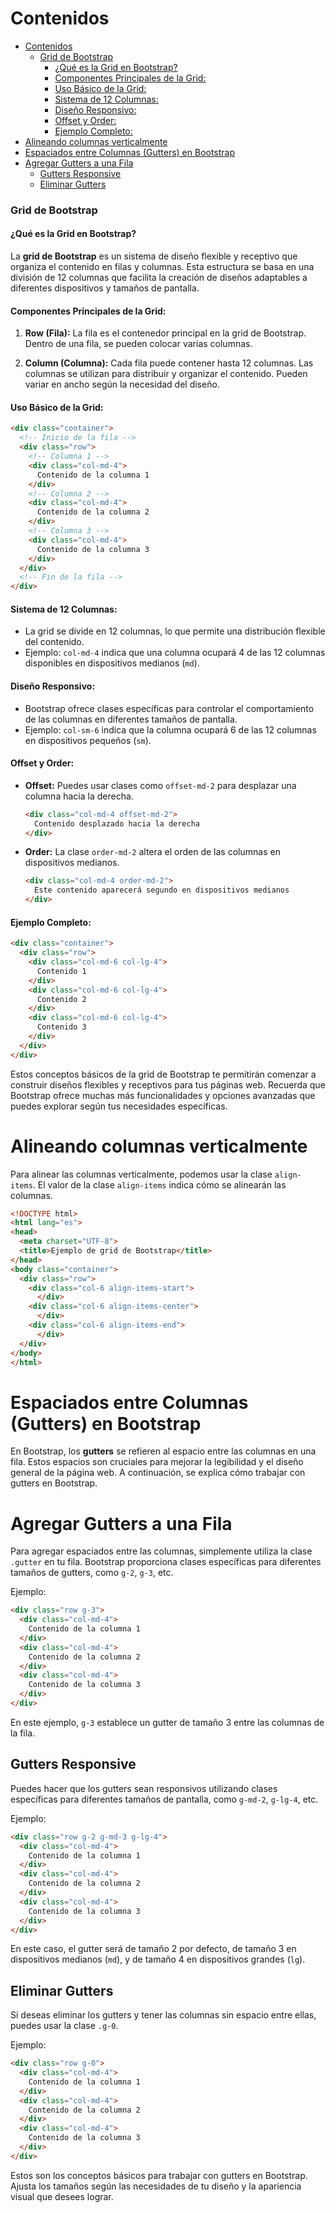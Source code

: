# Contenidos 
- [Contenidos](#contenidos)
    - [Grid de Bootstrap](#grid-de-bootstrap)
      - [¿Qué es la Grid en Bootstrap?](#qué-es-la-grid-en-bootstrap)
      - [Componentes Principales de la Grid:](#componentes-principales-de-la-grid)
      - [Uso Básico de la Grid:](#uso-básico-de-la-grid)
      - [Sistema de 12 Columnas:](#sistema-de-12-columnas)
      - [Diseño Responsivo:](#diseño-responsivo)
      - [Offset y Order:](#offset-y-order)
      - [Ejemplo Completo:](#ejemplo-completo)
- [Alineando columnas verticalmente](#alineando-columnas-verticalmente)
- [Espaciados entre Columnas (Gutters) en Bootstrap](#espaciados-entre-columnas-gutters-en-bootstrap)
- [Agregar Gutters a una Fila](#agregar-gutters-a-una-fila)
  - [Gutters Responsive](#gutters-responsive)
  - [Eliminar Gutters](#eliminar-gutters)

### Grid de Bootstrap

#### ¿Qué es la Grid en Bootstrap?

La **grid de Bootstrap** es un sistema de diseño flexible y receptivo que organiza el contenido en filas y columnas. Esta estructura se basa en una división de 12 columnas que facilita la creación de diseños adaptables a diferentes dispositivos y tamaños de pantalla.

#### Componentes Principales de la Grid:

1. **Row (Fila):** La fila es el contenedor principal en la grid de Bootstrap. Dentro de una fila, se pueden colocar varias columnas.

2. **Column (Columna):** Cada fila puede contener hasta 12 columnas. Las columnas se utilizan para distribuir y organizar el contenido. Pueden variar en ancho según la necesidad del diseño.

#### Uso Básico de la Grid:

```html
<div class="container">
  <!-- Inicio de la fila -->
  <div class="row">
    <!-- Columna 1 -->
    <div class="col-md-4">
      Contenido de la columna 1
    </div>
    <!-- Columna 2 -->
    <div class="col-md-4">
      Contenido de la columna 2
    </div>
    <!-- Columna 3 -->
    <div class="col-md-4">
      Contenido de la columna 3
    </div>
  </div>
  <!-- Fin de la fila -->
</div>
```

#### Sistema de 12 Columnas:

- La grid se divide en 12 columnas, lo que permite una distribución flexible del contenido.
- Ejemplo: `col-md-4` indica que una columna ocupará 4 de las 12 columnas disponibles en dispositivos medianos (`md`).

#### Diseño Responsivo:

- Bootstrap ofrece clases específicas para controlar el comportamiento de las columnas en diferentes tamaños de pantalla.
- Ejemplo: `col-sm-6` indica que la columna ocupará 6 de las 12 columnas en dispositivos pequeños (`sm`).

#### Offset y Order:

- **Offset:** Puedes usar clases como `offset-md-2` para desplazar una columna hacia la derecha.
  
  ```html
  <div class="col-md-4 offset-md-2">
    Contenido desplazado hacia la derecha
  </div>
  ```

- **Order:** La clase `order-md-2` altera el orden de las columnas en dispositivos medianos.

  ```html
  <div class="col-md-4 order-md-2">
    Este contenido aparecerá segundo en dispositivos medianos
  </div>
  ```

#### Ejemplo Completo:

```html
<div class="container">
  <div class="row">
    <div class="col-md-6 col-lg-4">
      Contenido 1
    </div>
    <div class="col-md-6 col-lg-4">
      Contenido 2
    </div>
    <div class="col-md-6 col-lg-4">
      Contenido 3
    </div>
  </div>
</div>
```

Estos conceptos básicos de la grid de Bootstrap te permitirán comenzar a construir diseños flexibles y receptivos para tus páginas web. Recuerda que Bootstrap ofrece muchas más funcionalidades y opciones avanzadas que puedes explorar según tus necesidades específicas.

# Alineando columnas verticalmente # 

Para alinear las columnas verticalmente, podemos usar la clase `align-items`. El valor de la clase `align-items` indica cómo se alinearán las columnas.

```html
<!DOCTYPE html>
<html lang="es">
<head>
  <meta charset="UTF-8">
  <title>Ejemplo de grid de Bootstrap</title>
</head>
<body class="container">
  <div class="row">
    <div class="col-6 align-items-start">
      </div>
    <div class="col-6 align-items-center">
      </div>
    <div class="col-6 align-items-end">
      </div>
  </div>
</body>
</html>
```

# Espaciados entre Columnas (Gutters) en Bootstrap

En Bootstrap, los **gutters** se refieren al espacio entre las columnas en una fila. Estos espacios son cruciales para mejorar la legibilidad y el diseño general de la página web. A continuación, se explica cómo trabajar con gutters en Bootstrap.

# Agregar Gutters a una Fila

Para agregar espaciados entre las columnas, simplemente utiliza la clase `.gutter` en tu fila. Bootstrap proporciona clases específicas para diferentes tamaños de gutters, como `g-2`, `g-3`, etc.

Ejemplo:

```html
<div class="row g-3">
  <div class="col-md-4">
    Contenido de la columna 1
  </div>
  <div class="col-md-4">
    Contenido de la columna 2
  </div>
  <div class="col-md-4">
    Contenido de la columna 3
  </div>
</div>
```

En este ejemplo, `g-3` establece un gutter de tamaño 3 entre las columnas de la fila.

## Gutters Responsive

Puedes hacer que los gutters sean responsivos utilizando clases específicas para diferentes tamaños de pantalla, como `g-md-2`, `g-lg-4`, etc.

Ejemplo:

```html
<div class="row g-2 g-md-3 g-lg-4">
  <div class="col-md-4">
    Contenido de la columna 1
  </div>
  <div class="col-md-4">
    Contenido de la columna 2
  </div>
  <div class="col-md-4">
    Contenido de la columna 3
  </div>
</div>
```

En este caso, el gutter será de tamaño 2 por defecto, de tamaño 3 en dispositivos medianos (`md`), y de tamaño 4 en dispositivos grandes (`lg`).

## Eliminar Gutters

Si deseas eliminar los gutters y tener las columnas sin espacio entre ellas, puedes usar la clase `.g-0`.

Ejemplo:

```html
<div class="row g-0">
  <div class="col-md-4">
    Contenido de la columna 1
  </div>
  <div class="col-md-4">
    Contenido de la columna 2
  </div>
  <div class="col-md-4">
    Contenido de la columna 3
  </div>
</div>
```

Estos son los conceptos básicos para trabajar con gutters en Bootstrap. Ajusta los tamaños según las necesidades de tu diseño y la apariencia visual que desees lograr.